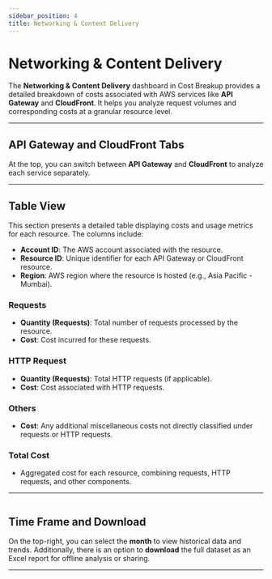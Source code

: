 ```yaml
---
sidebar_position: 4
title: Networking & Content Delivery
---
```


# Networking & Content Delivery

The **Networking & Content Delivery** dashboard in Cost Breakup provides a detailed breakdown of costs associated with AWS services like **API Gateway** and **CloudFront**. It helps you analyze request volumes and corresponding costs at a granular resource level.

---

## API Gateway and CloudFront Tabs

At the top, you can switch between **API Gateway** and **CloudFront** to analyze each service separately.

---

## Table View

This section presents a detailed table displaying costs and usage metrics for each resource. The columns include:

- **Account ID**: The AWS account associated with the resource.
- **Resource ID**: Unique identifier for each API Gateway or CloudFront resource.
- **Region**: AWS region where the resource is hosted (e.g., Asia Pacific - Mumbai).

### Requests

- **Quantity (Requests)**: Total number of requests processed by the resource.
- **Cost**: Cost incurred for these requests.

### HTTP Request

- **Quantity (Requests)**: Total HTTP requests (if applicable).
- **Cost**: Cost associated with HTTP requests.

### Others

- **Cost**: Any additional miscellaneous costs not directly classified under requests or HTTP requests.

### Total Cost

- Aggregated cost for each resource, combining requests, HTTP requests, and other components.

---

<div style={{ textAlign: 'center' }}>
  <img src="/img/costbreakup/network/image.png" alt="" />
</div>

## Time Frame and Download

On the top-right, you can select the **month** to view historical data and trends. Additionally, there is an option to **download** the full dataset as an Excel report for offline analysis or sharing.

---
